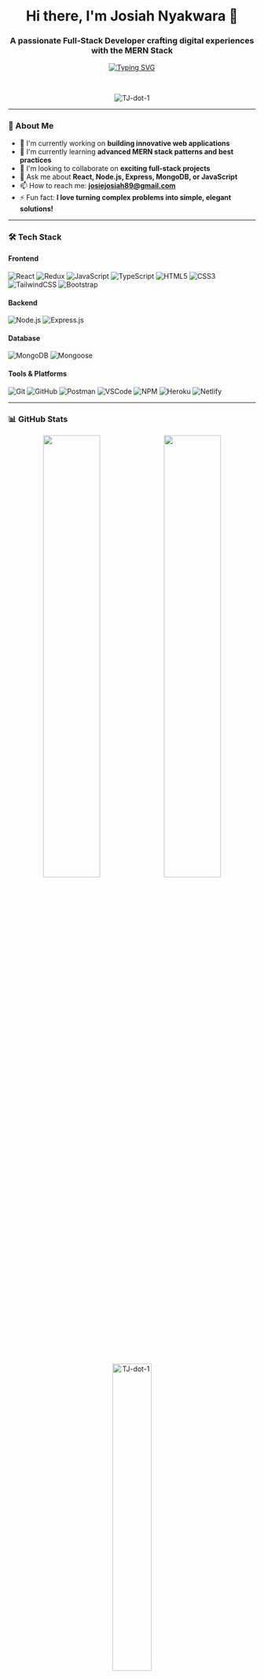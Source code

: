 <h1 align="center">Hi there, I'm Josiah Nyakwara 👋</h1>
<h3 align="center">A passionate Full-Stack Developer crafting digital experiences with the MERN Stack</h3>

<p align="center">
  <a href="https://git.io/typing-svg"><img src="https://readme-typing-svg.demolab.com?font=Fira+Code&pause=1000&width=435&lines=Modern+Web+Developer;MERN+Stack+Specialist;Problem+Solver;Clean+Code+Advocate" alt="Typing SVG" /></a>
</p>

<br>

<p align="center">
  <img src="https://komarev.com/ghpvc/?username=TJ-dot-1&label=Profile%20Views&color=0e75b6&style=flat" alt="TJ-dot-1" />
</p>

---

### 🚀 About Me

- 🔭 I'm currently working on **building innovative web applications**
- 🌱 I'm currently learning **advanced MERN stack patterns and best practices**
- 👯 I'm looking to collaborate on **exciting full-stack projects**
- 💬 Ask me about **React, Node.js, Express, MongoDB, or JavaScript**
- 📫 How to reach me: **josiejosiah89@gmail.com**
- ⚡ Fun fact: **I love turning complex problems into simple, elegant solutions!**

---

### 🛠️ Tech Stack

#### **Frontend**
![React](https://img.shields.io/badge/React-20232A?style=for-the-badge&logo=react&logoColor=61DAFB)
![Redux](https://img.shields.io/badge/Redux-593D88?style=for-the-badge&logo=redux&logoColor=white)
![JavaScript](https://img.shields.io/badge/JavaScript-F7DF1E?style=for-the-badge&logo=javascript&logoColor=black)
![TypeScript](https://img.shields.io/badge/TypeScript-007ACC?style=for-the-badge&logo=typescript&logoColor=white)
![HTML5](https://img.shields.io/badge/HTML5-E34F26?style=for-the-badge&logo=html5&logoColor=white)
![CSS3](https://img.shields.io/badge/CSS3-1572B6?style=for-the-badge&logo=css3&logoColor=white)
![TailwindCSS](https://img.shields.io/badge/Tailwind_CSS-38B2AC?style=for-the-badge&logo=tailwind-css&logoColor=white)
![Bootstrap](https://img.shields.io/badge/Bootstrap-563D7C?style=for-the-badge&logo=bootstrap&logoColor=white)

#### **Backend**
![Node.js](https://img.shields.io/badge/Node.js-339933?style=for-the-badge&logo=nodedotjs&logoColor=white)
![Express.js](https://img.shields.io/badge/Express.js-000000?style=for-the-badge&logo=express&logoColor=white)

#### **Database**
![MongoDB](https://img.shields.io/badge/MongoDB-4EA94B?style=for-the-badge&logo=mongodb&logoColor=white)
![Mongoose](https://img.shields.io/badge/Mongoose-880000?style=for-the-badge&logo=mongoose&logoColor=white)

#### **Tools & Platforms**
![Git](https://img.shields.io/badge/Git-F05033?style=for-the-badge&logo=git&logoColor=white)
![GitHub](https://img.shields.io/badge/GitHub-100000?style=for-the-badge&logo=github&logoColor=white)
![Postman](https://img.shields.io/badge/Postman-FF6C37?style=for-the-badge&logo=postman&logoColor=white)
![VSCode](https://img.shields.io/badge/VSCode-0078D4?style=for-the-badge&logo=visual%20studio%20code&logoColor=white)
![NPM](https://img.shields.io/badge/npm-CB3837?style=for-the-badge&logo=npm&logoColor=white)
![Heroku](https://img.shields.io/badge/Heroku-430098?style=for-the-badge&logo=heroku&logoColor=white)
![Netlify](https://img.shields.io/badge/Netlify-00C7B7?style=for-the-badge&logo=netlify&logoColor=white)

---

### 📊 GitHub Stats

<p align="center">
  <img width="48%" src="https://github-readme-stats.vercel.app/api?username=TJ-dot-1&show_icons=true&theme=radical&hide_border=true" />
  <img width="48%" src="https://github-readme-streak-stats.herokuapp.com/?user=TJ-dot-1&theme=radical&hide_border=true" />
</p>

<p align="center">
  <img width="40%" src="https://github-readme-stats.vercel.app/api/top-langs/?username=TJ-dot-1&show_icons=true&locale=en&layout=compact&theme=radical&hide_border=true" alt="TJ-dot-1" />
</p>

---

### 📈 Contribution Graph

<p align="center">
  <a href="https://github.com/TJ-dot-1">
    <img src="https://github-readme-activity-graph.vercel.app/graph?username=TJ-dot-1&theme=react-dark&hide_border=true&area=true" />
  </a>
</p>

---

### 🐍 Contribution Snake

<p align="center">
  <img src="https://raw.githubusercontent.com/TJ-dot-1/TJ-dot-1/main/github-contribution-grid-snake.svg" alt="Snake animation" />
</p>

---

### 🔝 My Projects

<p align="center">
  <i>🚀 Check out my repositories for exciting projects!</i>
  <br><br>
  <a href="https://github.com/TJ-dot-1?tab=repositories">
    <img src="https://custom-icon-badges.demolab.com/badge/-Explore%20All%20Repos-2088FF?style=for-the-badge&logo=repo&logoColor=white"/>
  </a>
</p>

---

### 🤝 Connect with Me

<p align="center">
  <a href="https://www.linkedin.com/in/josiah-nyakwara" target="blank">
    <img align="center" src="https://raw.githubusercontent.com/rahuldkjain/github-profile-readme-generator/master/src/images/icons/Social/linked-in-alt.svg" alt="josiah-nyakwara" height="30" width="40" />
  </a>
  <a href="mailto:josiejosiah89@gmail.com">
    <img align="center" src="https://img.shields.io/badge/Gmail-D14836?style=for-the-badge&logo=gmail&logoColor=white" alt="Email" height="30" />
  </a>
  <a href="https://twitter.com/josiahtj" target="blank">
    <img align="center" src="https://raw.githubusercontent.com/rahuldkjain/github-profile-readme-generator/master/src/images/icons/Social/twitter.svg" alt="josiahtj" height="30" width="40" />
  </a>
</p>

---

### 🎯 GitHub Trophies

<p align="center"> 
  <a href="https://github.com/ryo-ma/github-profile-trophy">
    <img src="https://github-profile-trophy.vercel.app/?username=TJ-dot-1&theme=radical&no-frame=true&no-bg=false&margin-w=4&row=2&column=4" alt="TJ-dot-1" />
  </a>
</p>

---

<p align="center">
  <img src="https://capsule-render.vercel.app/api?type=waving&color=gradient&height=100&section=footer"/>
</p>

<p align="center">
  <i>Thanks for visiting my profile! Have a great day! 😄</i>
</p>
